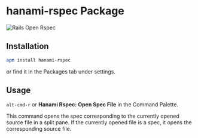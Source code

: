 # hanami-rspec Package

![Rails Open Rspec](https://raw.github.com/nerdinand/hanami-rspec/master/doc/hanami-rspec.gif)


## Installation
```sh
apm install hanami-rspec
```
or find it in the Packages tab under settings.

## Usage
`alt-cmd-r` or **Hanami Rspec: Open Spec File** in the Command Palette.

This command opens the spec corresponding to the currently opened source file in a split pane.
If the currently opened file is a spec, it opens the corresponding source file.
